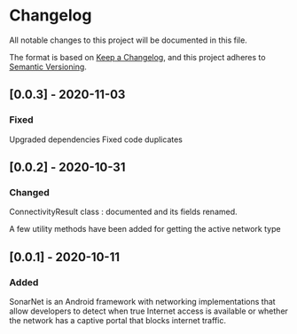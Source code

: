 # Changelog

All notable changes to this project will be documented in this file.

The format is based on [Keep a Changelog](https://keepachangelog.com/en/1.0.0/),
and this project adheres to [Semantic Versioning](https://semver.org/spec/v2.0.0.html).

## [0.0.3] - 2020-11-03

### Fixed

Upgraded dependencies 
Fixed code duplicates



## [0.0.2] - 2020-10-31

### Changed

ConnectivityResult class : documented and its fields renamed.  

A few utility methods have been added for getting the active network type

## [0.0.1] - 2020-10-11

### Added

SonarNet is an Android framework with networking implementations that allow developers to detect when true Internet access is available or whether the network has a captive portal that blocks internet traffic.